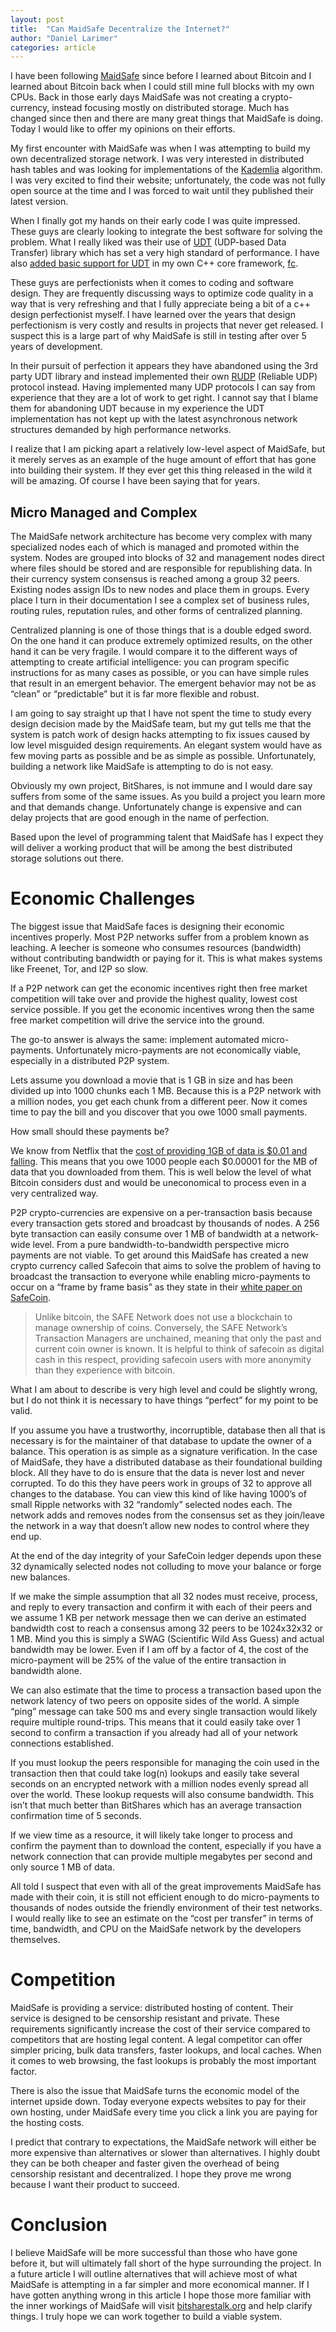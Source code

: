 ```yaml
---
layout: post
title:  "Can MaidSafe Decentralize the Internet?" 
author: "Daniel Larimer"
categories: article 
---
```


I have been following [MaidSafe](http://maidsafe.net/) since before I learned about Bitcoin and I learned about Bitcoin back when I could still mine full blocks with my own CPUs.    Back in those early days MaidSafe was not creating a crypto-currency, instead focusing mostly on distributed storage.  Much has changed since then and there are many great things that MaidSafe is doing.   Today I would like to offer my opinions on their efforts.

My first encounter with MaidSafe was when I was attempting to build my own decentralized storage network.  I was very interested in distributed hash tables and was looking for implementations of the [Kademlia](http://en.wikipedia.org/wiki/Kademlia) algorithm.  I was very excited to find their website; unfortunately, the code was not fully open source at the time and I was forced to wait until they published their latest version.   

When I finally got my hands on their early code I was quite impressed.  These guys are clearly looking to integrate the best software for solving the problem.  What I really liked was their use of [UDT](http://udt.sourceforge.net/) (UDP-based Data Transfer) library which has set a very high standard of performance.    I have also [added basic support for UDT](https://github.com/BitShares/fc) in my own C++ core framework, [fc](https://github.com/BitShares/fc).  

These guys are perfectionists when it comes to coding and software design.  They are frequently discussing ways to optimize code quality in a way that is very refreshing and that I fully appreciate being a bit of a c++ design perfectionist myself.   I have learned over the years that design perfectionism is very costly and results in projects that never get released.   I suspect this is a large part of why MaidSafe is still in testing after over 5 years of development.  

In their pursuit of perfection it appears they have abandoned using the 3rd party UDT library and instead implemented their own [RUDP](https://github.com/maidsafe/MaidSafe-RUDP/wiki/Documentation)  (Reliable UDP) protocol instead.   Having implemented many UDP protocols I can say from experience that they are a lot of work to get right.  I cannot say that I blame them for abandoning UDT because in my experience the UDT implementation has not kept up with the latest asynchronous network structures demanded by high performance networks.   

I realize that I am picking apart a relatively low-level aspect of MaidSafe, but it merely serves as an example of the huge amount of effort that has gone into building their system.  If they ever get this thing released in the wild it will be amazing.   Of course I have been saying that for years.  

## Micro Managed and Complex

The MaidSafe network architecture has become very complex with many specialized nodes each of which is managed and promoted within the system.  Nodes are grouped into blocks of 32 and management nodes direct where files should be stored and are responsible for republishing data.  In their currency system consensus is reached among a group 32 peers.  Existing nodes assign IDs to new nodes and place them in groups.   Every place I turn in their documentation I see a complex set of business rules, routing rules, reputation rules, and other forms of centralized planning.  

Centralized planning is one of those things that is a double edged sword.  On the one hand it can produce extremely optimized results, on the other hand it can be very fragile.  I would compare it to the different ways of attempting to create artificial intelligence:  you can program specific instructions for as many cases as possible, or you can have simple rules that result in an emergent behavior.   The emergent behavior may not be as “clean” or “predictable” but it is far more flexible and robust.    

I am going to say straight up that I have not spent the time to study every design decision made by the MaidSafe team, but my gut tells me that the system is patch work of design hacks attempting to fix issues caused by low level misguided design requirements.   An elegant system would have as few moving parts as possible and be as simple as possible.   Unfortunately, building a network like MaidSafe is attempting to do is not easy.  

Obviously my own project, BitShares, is not immune and I would dare say suffers from some of the same issues.   As you build a project you learn more and that demands change.  Unfortunately change is expensive and  can delay projects that are good enough in the name of perfection.    

Based upon the level of programming talent that MaidSafe has I expect they will deliver a working product that will be among the best distributed storage solutions out there. 

# Economic Challenges 

The biggest issue that MaidSafe faces is designing their economic incentives properly.  Most P2P networks suffer from a problem known as leaching.  A leecher is someone who consumes resources (bandwidth) without contributing bandwidth or paying for it.  This is what makes systems like Freenet, Tor, and I2P so slow.  

If a P2P network can get the economic incentives right then free market competition will take over and provide the highest quality, lowest cost service possible.   If you get the economic incentives wrong then the same free market competition will drive the service into the ground.

The go-to answer is always the same: implement automated micro-payments.    Unfortunately micro-payments are not economically viable, especially in a distributed P2P system.  

Lets assume you download a movie that is 1 GB in size and has been divided up into 1000 chunks each 1 MB.   Because this is a P2P network with a million nodes, you get each chunk from a different peer.  Now it comes time to pay the bill and you discover that you owe 1000 small payments. 

How small should these payments be?   

We know from Netflix that the [cost of providing 1GB of data is $0.01 and falling](http://stopthecap.com/2012/03/08/netflix-cost-of-providing-1gb-of-data-is-less-than-one-cent-and-falling/).  This means that you owe 1000 people each $0.00001 for the MB of data that you downloaded from them.   This is well below the level of what Bitcoin considers dust and would be uneconomical to process even in a very centralized way.  

P2P crypto-currencies are expensive on a per-transaction basis because every transaction gets stored and broadcast by thousands of nodes.   A 256 byte transaction can easily consume over 1 MB of bandwidth at a network-wide level.    From a pure bandwidth-to-bandwidth perspective micro payments are not viable.     To get around this MaidSafe has created a new crypto currency called Safecoin that aims to solve the problem of having to broadcast the transaction to everyone while enabling micro-payments to occur on a “frame by frame basis” as they state in their [white paper on SafeCoin](http://maidsafe.net/docs/Safecoin.pdf). 

> Unlike bitcoin, the SAFE Network does not use a blockchain to manage ownership of coins. Conversely, the SAFE Network’s Transaction Managers are unchained, meaning that only the past and current coin owner is known. It is helpful to think of safecoin as digital cash in this respect, providing safecoin users with more anonymity than they experience with bitcoin.

What I am about to describe is very high level and could be slightly wrong, but I do not think it is necessary to have things “perfect” for my point to be valid.   

If you assume you have a trustworthy, incorruptible, database then all that is necessary is for the maintainer of that database to update the owner of a balance.  This operation is as simple as a signature verification.   In the case of MaidSafe, they have a distributed database as their foundational building block.  All they have to do is ensure that the data is never lost and never corrupted.    To do this they have peers work in groups of 32 to approve all changes to the database.   You can view this kind of like having 1000’s of small Ripple networks with 32 “randomly” selected nodes each.   The network adds and removes nodes from the consensus set as they join/leave the network in a way that doesn’t allow new nodes to control where they end up.   

At the end of the day integrity of your SafeCoin ledger depends upon these 32 dynamically selected nodes not colluding to move your balance or forge new balances.    

If we make the simple assumption that all 32 nodes must receive, process, and reply to every transaction and confirm it with each of their peers and we assume 1 KB per network message then we can derive an estimated bandwidth cost to reach a consensus among 32 peers to be 1024x32x32 or 1 MB.    Mind you this is simply a SWAG (Scientific Wild Ass Guess) and actual bandwidth may be lower.    Even if I am off by a factor of 4, the cost of the micro-payment will be 25% of the value of the entire transaction in bandwidth alone. 

We can also estimate that the time to process a transaction based upon the network latency of two peers on opposite sides of the world.  A simple “ping” message can take 500 ms and every single transaction would likely require multiple round-trips.  This means that it could easily take over 1 second to confirm a transaction if you already had all of your network connections established.  

If you must lookup the peers responsible for managing the coin used in the transaction then that could take log(n) lookups and easily take several seconds on an encrypted network with a million nodes evenly spread all over the world.   These lookup requests will also consume bandwidth.   This isn’t that much better than BitShares which has an average transaction confirmation time of 5 seconds. 

If we view time as a resource, it will likely take longer to process and confirm the payment than to download the content, especially if you have a network connection that can provide multiple megabytes per second and only source 1 MB of data.     

All told I suspect that even with all of the great improvements MaidSafe has made with their coin, it is still not efficient enough to do micro-payments to thousands of nodes outside the friendly environment of their test networks.  I would really like to see an estimate on the “cost per transfer” in terms of time, bandwidth, and CPU on the MaidSafe network by the developers themselves. 

# Competition 

MaidSafe is providing a service: distributed hosting of content.  Their service is designed to be censorship resistant and private.   These requirements significantly increase the cost of their service compared to competitors that are hosting legal content.    A legal competitor can offer simpler pricing, bulk data transfers, faster lookups, and local caches.   When it comes to web browsing, the fast lookups is probably the most important factor.  

There is also the issue that MaidSafe turns the economic model of the internet upside down.  Today everyone expects websites to pay for their own hosting, under MaidSafe every time you click a link you are paying for the hosting costs.    

I predict that contrary to expectations, the MaidSafe network will either be more expensive than alternatives or slower than alternatives.   I highly doubt they can be both cheaper and faster given the overhead of being censorship resistant and decentralized.   I hope they prove me wrong because I want their product to succeed.  

# Conclusion 

I believe MaidSafe will be more successful than those who have gone before it, but will ultimately fall short of the hype surrounding the project.  In a future article I will outline alternatives that will achieve most of what MaidSafe is attempting in a far simpler and more economical manner.   If I have gotten anything wrong in this article I hope those more familiar with the inner workings of MaidSafe will visit [bitsharestalk.org](https://bitsharestalk.org) and help clarify things.   I truly hope we can work together to build a viable system.  

